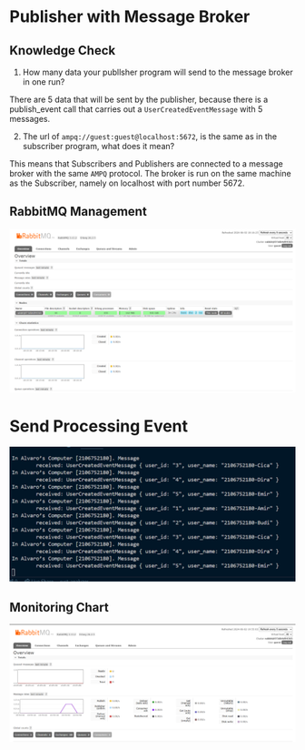 # Publisher with Message Broker

## Knowledge Check
1. How many data your publlsher program will send to the message broker in one run?

There are 5 data that will be sent by the publisher, because there is a publish_event call that carries out a `UserCreatedEventMessage` with 5 messages.

2. The url of `ampq://guest:guest@localhost:5672`, is the same as in the subscriber program, what does it mean?

This means that Subscribers and Publishers are connected to a message broker with the same `AMPQ` protocol. The broker is run on the same machine as the Subscriber, namely on localhost with port number 5672.

## RabbitMQ Management
![alt text](rabbitmq.png)

# Send Processing Event

![alt text](console.png)

## Monitoring Chart
![alt text](monitor.png)